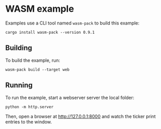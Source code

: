 # WASM example

Examples use a CLI tool named `wasm-pack` to build this example:

```
cargo install wasm-pack --version 0.9.1
```

## Building

To build the example, run:

```
wasm-pack build --target web
```

## Running

To run the example, start a webserver server the local folder:


```
python -m http.server
```

Then, open a browser at http://127.0.0.1:8000 and watch the ticker print entries to the window.
